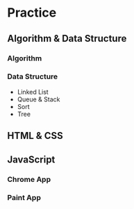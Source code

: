 # Practice

## Algorithm & Data Structure

### Algorithm

### Data Structure

- Linked List
- Queue & Stack
- Sort
- Tree

## HTML & CSS

## JavaScript

### Chrome App

### Paint App
